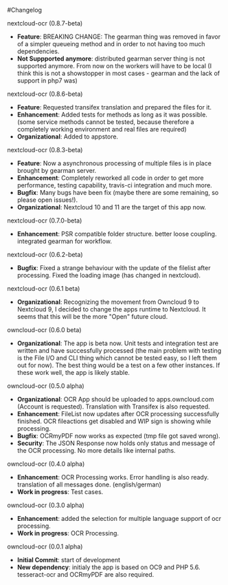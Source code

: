 #Changelog

nextcloud-ocr (0.8.7-beta)
* **Feature**: BREAKING CHANGE: The gearman thing was removed in favor of a simpler queueing method and in order to not having too much dependencies.
* **Not Suppported anymore**: distributed gearman server thing is not supported anymore. From now on the workers will have to be local (I think this is not a showstopper in most cases - gearman and the lack of support in php7 was)

nextcloud-ocr (0.8.6-beta)
* **Feature**: Requested transifex translation and prepared the files for it.
* **Enhancement**: Added tests for methods as long as it was possible. (some service methods cannot be tested, because therefore a completely working environment and real files are required)
* **Organizational**: Added to appstore.

nextcloud-ocr (0.8.3-beta)
* **Feature**: Now a asynchronous processing of multiple files is in place brought by gearman server.
* **Enhancement**: Completely reworked all code in order to get more performance, testing capability, travis-ci integration and much more.
* **Bugfix**: Many bugs have been fix (maybe there are some remaining, so please open issues!).
* **Organizational**: Nextcloud 10 and 11 are the target of this app now.

nextcloud-ocr (0.7.0-beta)
* **Enhancement**: PSR compatible folder structure. better loose coupling. integrated gearman for workflow.

nextcloud-ocr (0.6.2-beta)
* **Bugfix**: Fixed a strange behaviour with the update of the filelist after processing. Fixed the loading image (has changed in nextcloud).

nextcloud-ocr (0.6.1 beta)
* **Organizational**: Recognizing the movement from Owncloud 9 to Nextcloud 9, I decided to change the apps runtime to Nextcloud. It seems that this will be the more "Open" future cloud.

owncloud-ocr (0.6.0 beta)
* **Organizational**: The app is beta now. Unit tests and integration test are written and have successfully processed (the main problem with testing is the File I/O and CLI thing which cannot be tested easy, so I left them out for now). The best thing would be a test on a few other instances. If these work well, the app is likely stable.

owncloud-ocr (0.5.0 alpha)
* **Organizational**: OCR App should be uploaded to apps.owncloud.com (Account is requested). Translation with Transifex is also requested.
* **Enhancement**: FileList now updates after OCR processing successfully finished. OCR fileactions get disabled and WIP sign is showing while processing.
* **Bugfix**: OCRmyPDF now works as expected (tmp file got saved wrong).
* **Security**: The JSON Response now holds only status and message of the OCR processing. No more details like internal paths.

owncloud-ocr (0.4.0 alpha)
* **Enhancement**: OCR Processing works. Error handling is also ready. translation of all messages done. (english/german)
* **Work in progress**: Test cases.

owncloud-ocr (0.3.0 alpha)
* **Enhancement**: added the selection for multiple language support of ocr processing.
* **Work in progress**: OCR Processing.

owncloud-ocr (0.0.1 alpha)
* **Initial Commit**: start of development
* **New dependency**: initialy the app is based on OC9 and PHP 5.6. tesseract-ocr and OCRmyPDF are also required.
